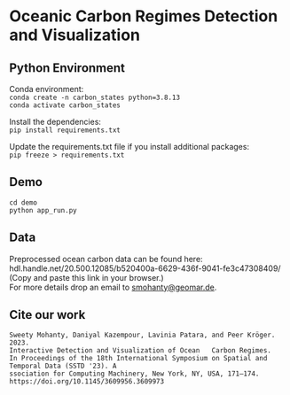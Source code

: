 # Oceanic Carbon Regimes Detection and Visualization

## Python Environment
Conda environment: \
`conda create -n carbon_states python=3.8.13` \
`conda activate carbon_states`

Install the dependencies: \
`pip install requirements.txt`

Update the requirements.txt file if you install additional packages: \
`pip freeze > requirements.txt`

## Demo
`cd demo` \
`python app_run.py`

## Data
Preprocessed ocean carbon data can be found here: hdl.handle.net/20.500.12085/b520400a-6629-436f-9041-fe3c47308409/ (Copy and paste this link in your browser.)  
For more details drop an email to smohanty@geomar.de. 

## Cite our work
    Sweety Mohanty, Daniyal Kazempour, Lavinia Patara, and Peer Kröger. 2023. 
    Interactive Detection and Visualization of Ocean   Carbon Regimes. 
    In Proceedings of the 18th International Symposium on Spatial and Temporal Data (SSTD '23). A
    ssociation for Computing Machinery, New York, NY, USA, 171–174. https://doi.org/10.1145/3609956.3609973
